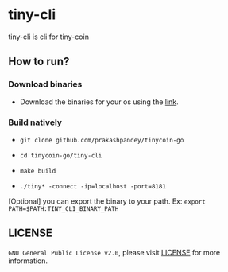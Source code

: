 # tiny-cli

tiny-cli is cli for tiny-coin

## How to run?

### Download binaries

- Download the binaries for your os using the [link](https://github.com/prakashpandey/tinycoin-go/tree/master/tiny-cli/target).

### Build natively

- `git clone github.com/prakashpandey/tinycoin-go`

- `cd tinycoin-go/tiny-cli`

- `make build`

- `./tiny* -connect -ip=localhost -port=8181`

[Optional] you can export the binary to your path. Ex: `export PATH=$PATH:TINY_CLI_BINARY_PATH`

## LICENSE

`GNU General Public License v2.0`, please visit [LICENSE](LICENSE) for more information.
